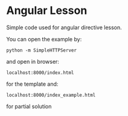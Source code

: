 # Angular Lesson

Simple code used for angular directive lesson.

You can open the example by:

`python -m SimpleHTTPServer`

and open in browser:

`localhost:8000/index.html`

for the template and:

`localhost:8000/index_example.html`

for partial solution
